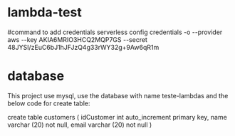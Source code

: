 # lambda-test

#command to add credentials 
serverless config credentials -o --provider aws --key AKIA6MRIO3HCQ2MQP7GS --secret 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

# database

This project use mysql, use the database with name teste-lambdas and the below code for create table:

create table customers (
    idCustomer int auto_increment primary key,
    name varchar (20) not null,
    email varchar (20) not null
)